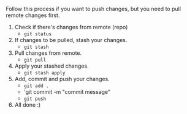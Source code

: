 

Follow this process if you want to push changes, but you need to pull remote changes first.

1. Check if there's changes from remote (repo)
	- `git status`
2. If changes to be pulled, stash your changes.
	- `git stash`
3. Pull changes from remote.
	- `git pull`
4. Apply your stashed changes.
	- `git stash apply`
5. Add, commit and push your changes.
	- `git add .`
	- 'git commit -m "commit message"
	- `git push`
6. All done :)
